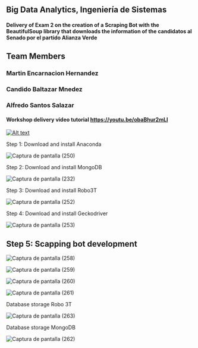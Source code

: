 ## Big Data Analytics, Ingeniería de Sistemas

#### Delivery of Exam 2 on the creation of a Scraping Bot with the BeautifulSoup library that downloads the information of the candidatos al Senado por el partido Alianza Verde

## Team Members

### Martin Encarnacion Hernandez
### Candido Baltazar Mnedez
### Alfredo Santos Salazar 

#### Workshop delivery video tutorial https://youtu.be/obaBhur2mLI

[![Alt text](https://img.youtube.com/vi/obaBhur2mLI/0.jpg)](https://youtu.be/obaBhur2mLI)

Step 1: Download and install Anaconda

![Captura de pantalla (250)](https://user-images.githubusercontent.com/70605764/162358028-9e503012-5596-4af3-a642-3b48dc257985.png)

Step 2: Download and install MongoDB

![Captura de pantalla (232)](https://user-images.githubusercontent.com/70605764/162358208-9a23ba77-7faa-4bdd-b5f8-d773ff681c85.png)

Step 3: Download and install Robo3T

![Captura de pantalla (252)](https://user-images.githubusercontent.com/70605764/162358608-991a8109-89cb-49d7-bebe-c8dfb681024b.png)

Step 4: Download and install Geckodriver

![Captura de pantalla (253)](https://user-images.githubusercontent.com/70605764/162358712-41839d06-c915-490b-b881-8a18dd84943b.png)

## Step 5: Scapping bot development

![Captura de pantalla (258)](https://user-images.githubusercontent.com/70605764/165016917-76718d4c-64ce-4588-9bb1-0a8a678deb45.png)

![Captura de pantalla (259)](https://user-images.githubusercontent.com/70605764/165016927-30363a11-04d8-4a35-97fe-5a12a446dc86.png)

![Captura de pantalla (260)](https://user-images.githubusercontent.com/70605764/165016940-a991f23e-7bce-435a-ba2e-66e0af7ca718.png)

![Captura de pantalla (261)](https://user-images.githubusercontent.com/70605764/165016948-efc67bcc-7b30-458e-af8d-a47b4994bafc.png)

Database storage Robo 3T

![Captura de pantalla (263)](https://user-images.githubusercontent.com/70605764/165017139-9cfc91f3-7076-46d2-ad5f-6ca8535d5299.png)

Database storage MongoDB

![Captura de pantalla (262)](https://user-images.githubusercontent.com/70605764/165017156-b2faaa3d-eec7-49b2-86a7-7ce63d28d8c1.png)


